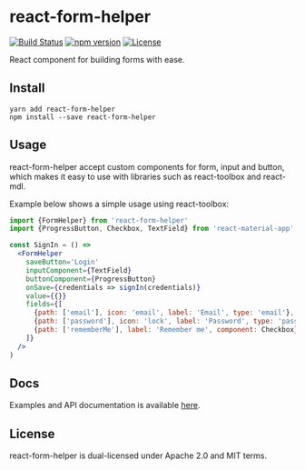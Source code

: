 # react-form-helper

[![Build Status](https://travis-ci.org/pajn/react-form-helper.svg?branch=master)](https://travis-ci.org/pajn/react-form-helper)
[![npm version](https://badge.fury.io/js/react-form-helper.svg)](https://badge.fury.io/js/react-form-helper)
[![License](http://img.shields.io/:license-mit-blue.svg)](http://doge.mit-license.org)

React component for building forms with ease.

## Install

```
yarn add react-form-helper
npm install --save react-form-helper
```

## Usage

react-form-helper accept custom components for form, input and button,
which makes it easy to use with libraries such as react-toolbox and react-mdl.

Example below shows a simple usage using react-toolbox:

```jsx
import {FormHelper} from 'react-form-helper'
import {ProgressButton, Checkbox, TextField} from 'react-material-app'

const SignIn = () =>
  <FormHelper
    saveButton='Login'
    inputComponent={TextField}
    buttonComponent={ProgressButton}
    onSave={credentials => signIn(credentials)}
    value={{}}
    fields={[
      {path: ['email'], icon: 'email', label: 'Email', type: 'email'},
      {path: ['password'], icon: 'lock', label: 'Password', type: 'password'},
      {path: ['rememberMe'], label: 'Remember me', component: Checkbox},
    ]}
  />
)
```

## Docs

Examples and API documentation is available [here](https://pajn.github.io/react-form-helper/).

## License

react-form-helper is dual-licensed under Apache 2.0 and MIT terms.
